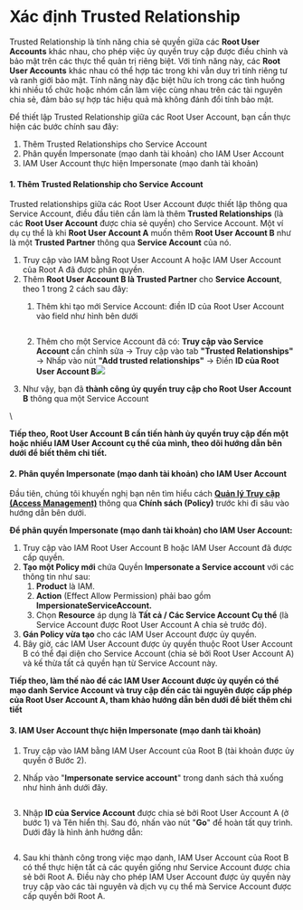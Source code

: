 # Xác định Trusted Relationship

Trusted Relationship là tính năng chia sẻ quyền giữa các **Root User Accounts** khác nhau, cho phép việc ủy quyền truy cập được điều chỉnh và bảo mật trên các thực thể quản trị riêng biệt. Với tính năng này, các **Root User Accounts** khác nhau có thể hợp tác trong khi vẫn duy trì tính riêng tư và ranh giới bảo mật. Tính năng này đặc biệt hữu ích trong các tình huống khi nhiều tổ chức hoặc nhóm cần làm việc cùng nhau trên các tài nguyên chia sẻ, đảm bảo sự hợp tác hiệu quả mà không đánh đổi tính bảo mật.

Để thiết lập Trusted Relationship giữa các Root User Account, bạn cần thực hiện các bước chính sau đây:

1. Thêm Trusted Relationships cho Service Account
2. Phân quyền Impersonate (mạo danh tài khoản) cho IAM User Account
3. IAM User Account thực hiện Impersonate (mạo danh tài khoản)

#### 1. Thêm Trusted Relationship cho Service Account <a href="#trustedrelationship-1.themtrustedrelationshipchoserviceaccount" id="trustedrelationship-1.themtrustedrelationshipchoserviceaccount"></a>

Trusted relationships giữa các Root User Account được thiết lập thông qua Service Account, điều đầu tiên cần làm là thêm **Trusted Relationships** (là các **Root User Account** được chia sẻ quyền) cho Service Account. Một ví dụ cụ thể là khi **Root User Account A** muốn thêm **Root User Account B** như là một **Trusted Partner** thông qua **Service Account** của nó.

1. Truy cập vào IAM bằng Root User Account A hoặc IAM User Account của Root A đã được phân quyền.
2. Thêm **Root User Account B là Trusted Partner** cho **Service Account**, theo 1 trong 2 cách sau đây:
   1.  Thêm khi tạo mới Service Account: điền ID của Root User Account vào field như hình bên dưới

       <figure><img src="https://docs.vngcloud.vn/download/attachments/63766845/image2023-7-27_15-13-9.png?version=1&#x26;modificationDate=1691054186000&#x26;api=v2" alt=""><figcaption></figcaption></figure>
   2. Thêm cho một Service Account đã có: **Truy cập vào Service Account** cần chỉnh sửa → Truy cập vào tab **"Trusted Relationships"** → Nhấp vào nút **"Add trusted relationships"** → Điền **ID của Root User Account B**![](https://docs.vngcloud.vn/download/attachments/63766845/image2023-7-27\_15-19-27.png?version=1\&modificationDate=1691054186000\&api=v2)
3. Như vậy, bạn đã **thành công ủy quyền truy cập cho Root User Account B** thông qua một Service Account

\


**Tiếp theo, Root User Account B cần tiến hành ủy quyền truy cập đến một hoặc nhiều IAM User Account cụ thể của mình, theo dõi hướng dẫn bên dưới để biết thêm chi tiết.**

#### 2. Phân quyền Impersonate (mạo danh tài khoản) cho IAM User Account <a href="#trustedrelationship-2.phanquyenimpersonate-maodanhtaikhoan-choiamuseraccount" id="trustedrelationship-2.phanquyenimpersonate-maodanhtaikhoan-choiamuseraccount"></a>

Đầu tiên, chúng tôi khuyến nghị bạn nên tìm hiểu cách [**Quản lý Truy cập (Access Management)**](../../quan-ly-truy-cap-iam/chinh-sach-vng-managed-policy.md) thông qua **Chính sách (Policy)** trước khi đi sâu vào hướng dẫn bên dưới.

**Để phân quyền Impersonate (mạo danh tài khoản) cho IAM User Account:**

1. Truy cập vào IAM Root User Account B hoặc IAM User Account đã được cấp quyền.
2. **Tạo một Policy mới** chứa Quyền **Impersonate a Service account** với các thông tin như sau:
   1. **Product** là IAM.
   2. **Action** (Effect Allow Permission) phải bao gồm **ImpersionateServiceAccount.**
   3. Chọn **Resource** áp dụng là **Tất cả / Các Service Account Cụ thể** (là Service Account được Root User Account A chia sẻ trước đó).
3. **Gán Policy vừa tạo** cho các IAM User Account được ủy quyền.
4. Bây giờ, các IAM User Account được ủy quyền thuộc Root User Account B có thể đại diện cho Service Account (chia sẻ bởi Root User Account A) và kế thừa tất cả quyền hạn từ Service Account này.

**Tiếp theo, làm thế nào để các IAM User Account được ủy quyền có thể mạo danh Service Account và truy cập đến các tài nguyên được cấp phép của Root User Account A, tham khảo hướng dẫn bên dưới để biết thêm chi tiết**

#### 3. IAM User Account thực hiện Impersonate (mạo danh tài khoản) <a href="#trustedrelationship-3.iamuseraccountthuchienimpersonate-maodanhtaikhoan" id="trustedrelationship-3.iamuseraccountthuchienimpersonate-maodanhtaikhoan"></a>

1. Truy cập vào IAM bằng IAM User Account của Root B (tài khoản được ủy quyền ở Bước 2).
2.  Nhấp vào "**Impersonate service account**" trong danh sách thả xuống như hình ảnh dưới đây.

    <figure><img src="https://docs.vngcloud.vn/download/thumbnails/63766845/image2023-7-27_16-59-34.png?version=1&#x26;modificationDate=1691054186000&#x26;api=v2" alt=""><figcaption></figcaption></figure>
3.  Nhập **ID của Service Account** được chia sẻ bởi Root User Account A (ở bước 1) và Tên hiển thị. Sau đó, nhấn vào nút "**Go**" để hoàn tất quy trình. Dưới đây là hình ảnh hướng dẫn:

    <figure><img src="https://docs.vngcloud.vn/download/thumbnails/63766845/image2023-7-27_17-6-36.png?version=1&#x26;modificationDate=1691054186000&#x26;api=v2" alt=""><figcaption></figcaption></figure>
4. Sau khi thành công trong việc mạo danh, IAM User Account của Root B có thể thực hiện tất cả các quyền giống như Service Account được chia sẻ bởi Root A. Điều này cho phép IAM User Account được ủy quyền này truy cập vào các tài nguyên và dịch vụ cụ thể mà Service Account được cấp quyền bởi Root A.
